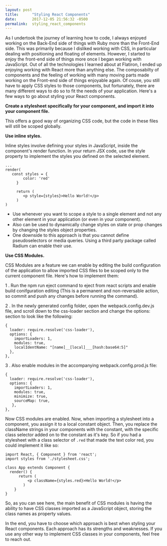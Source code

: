 ```yaml
---
layout: post
title:      "Styling React Components"
date:       2017-12-05 21:56:32 -0500
permalink:  styling_react_components
---
```



As I undertook the journey of learning how to code, I always enjoyed working on the Back-End side of things with Ruby more than the Front-End side. This was primarily because I disliked working with CSS, in particular dealing with positioning and floating of elements. However, I started to enjoy the front-end side of things more once I began working with JavaScript. Out of all the technologies I learned about at Flatiron, I ended up enjoying working with React more than anything else. The composabilty of components and the feeling of working with many moving parts made working on the Front-end side of things enjoyable again. Of couse, you still have to apply CSS styles to those components, but fortunately, there are many different ways to do so to fit the needs of your application. Here's a few ways to go about styling your React components.

**Create a stylesheet specifically for your component, and import it into your component file.**

This offers a good way of organizing CSS code, but the code in these files will still be scoped globally.

**Use inline styles.**

Inline styles involve defining your styles in JavaScript, inside the component's render function. In your return JSX code, use the style property to implement the styles you defined on the selected element.

```
...
render(
   const styles = {
	    color: 'red'
	 }
	 
	 return (
	    <p style={styles}>Hello World!</p>
	 )
)
```

* Use whenever you want to scope a style to a single element and not any other element in your application (or even in your component).
* Also can be used to dynamically change styles on state or prop changes by changing the styles object properties.
* One downside to this approach is that you cannot define pseudoselectors or media queries. Using a third party package called Radium can enable their use.

**Use CSS Modules.**

CSS Modules are a feature we can enable by editing the build configuration of the application to allow imported CSS files to be scoped only to the current component file. Here's how to implement them:

1 . Run the npm run eject command to eject from react scripts and enable build conifguration editing (This is a permanent and non-reversable action, so commit and push any changes before running the command).

2 . In the newly generated config folder, open the webpack.config.dev.js file, and scroll down to the css-loader section and change the options: section to look like the following:

```
{
  loader: require.resolve('css-loader'),
  options: {
    importLoaders: 1,
    modules: true,
    localIdentName: "[name]__[local]___[hash:base64:5]"  
  },
},
```

3 . Also enable modules in the accompanying webpack.config.prod.js file:

```
{
  loader: require.resolve('css-loader'),
  options: {
    importLoaders: 1,
    modules: true,
    minimize: true,
    sourceMap: true,
   },
},
```

Now CSS modules are enabled. Now, when importing a stylesheet into a component, you assign it to a local constant object. Then, you replace the className strings in your components with the constant, with the specific class selector added on to the constant as it's key. So if you had a stylesheet with a class selector of `.red` that made the text color red, you could implement it like so:

```
import React, { Component } from 'react';
import styles from './stylesheet.css';

class App extends Component {
  render() {
	  return (
		  <p className={styles.red}>Hello World!</p>
		)
	}
}
```

So, as you can see here, the main benefit of CSS modules is having the ability to have CSS classes imported as a JavaScript object, storing the class names as property values.

In the end, you have to choose which approach is best when styling your React components. Each approach has its strengths and weaknesses. If you use any other way to implement CSS classes in your components, feel free to reach out.











